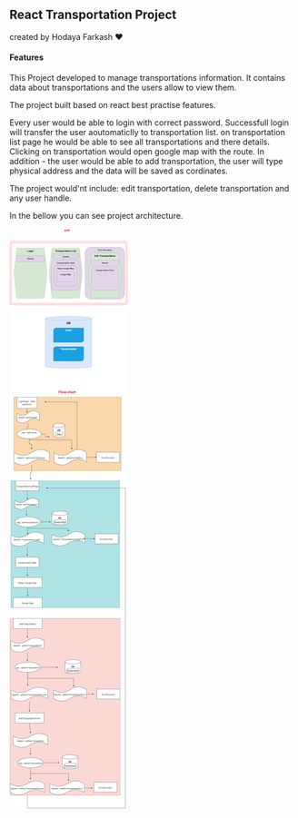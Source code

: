 ## React Transportation Project
created by Hodaya Farkash  ❤️
<br/>

#### Features
This Project developed to manage transportations information.
It contains data about transportations and the users allow to view them.

The project built based on react best practise features.

Every user would be able to login with correct password.
Successfull login will transfer the user aoutomaticlly to transportation list.
on transportation list page he would be able to see all transportations and there details.
Clicking on transportation would open google map with the route.
In addition - the user would be able to add transportation, the user will type physical address and the data will be saved as cordinates.

The project would'nt include:
edit transportation, delete transportation and any user handle.

In the bellow you can see project architecture.

<img src="temp-dont-push/flowchart.png" alt="flow chart" align="center" />
<br />